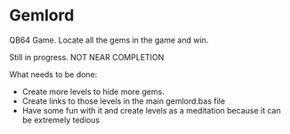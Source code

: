 # Gemlord
QB64 Game. Locate all the gems in the game and win.

Still in progress.
NOT NEAR COMPLETION

What needs to be done:
<ul><li>
Create more levels to hide more gems.
</li><li>
Create links to those levels in the main gemlord.bas file
</li><li>
Have some fun with it and create levels as a meditation because it can be extremely tedious
</li></ul>
